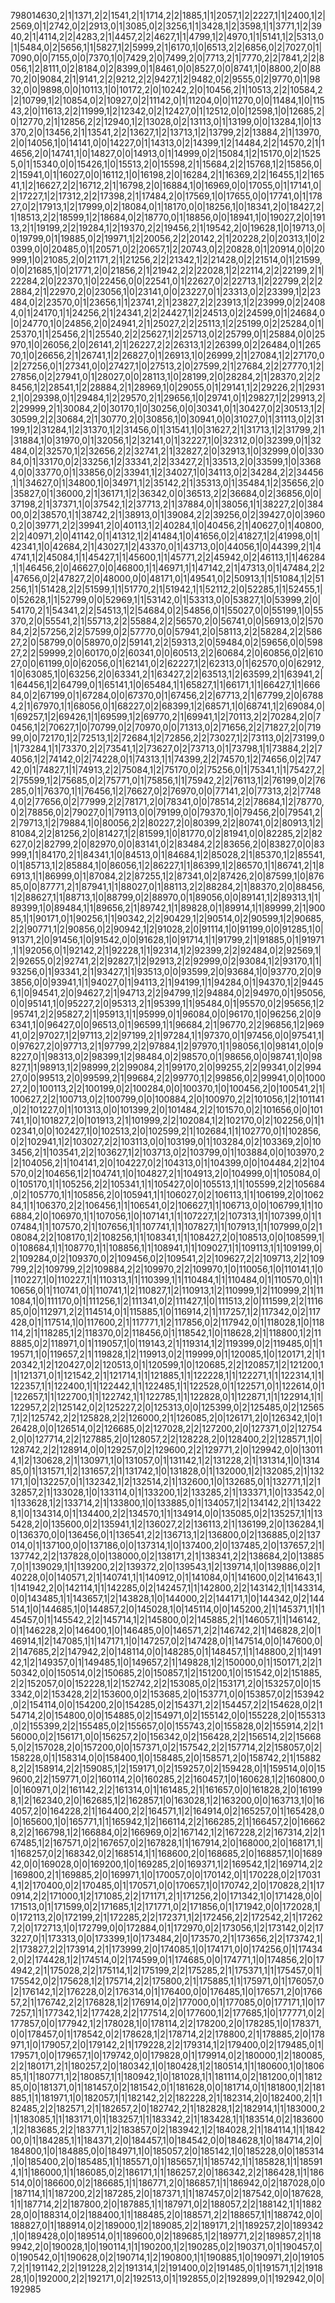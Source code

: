 798014630,2|1|1371,2|2|1541,2|1|1714,2|2|1885,1|1|2057,1|2|2227,1|1|2400,1|2|2569,0|1|2742,0|2|2913,0|1|3085,0|2|3256,1|1|3428,1|2|3598,1|1|3771,1|2|3940,2|1|4114,2|2|4283,2|1|4457,2|2|4627,1|1|4799,1|2|4970,1|1|5141,1|2|5313,0|1|5484,0|2|5656,1|1|5827,1|2|5999,2|1|6170,1|0|6513,2|2|6856,0|2|7027,0|1|7090,0|0|7155,0|0|7370,1|0|7429,2|0|7499,2|0|7713,2|1|7770,2|2|7841,2|2|8056,1|2|8111,0|2|8184,0|2|8399,0|1|8461,0|0|8527,0|0|8741,1|0|8800,2|0|8870,2|0|9084,2|1|9141,2|2|9212,2|2|9427,1|2|9482,0|2|9555,0|2|9770,0|1|9832,0|0|9898,0|0|10113,1|0|10172,2|0|10242,2|0|10456,2|1|10513,2|2|10584,2|2|10799,1|2|10854,0|2|10927,0|2|11142,0|1|11204,0|0|11270,0|0|11484,1|0|11543,2|0|11613,2|2|11999,1|2|12342,0|2|12427,0|1|12512,0|0|12598,1|0|12685,2|0|12770,2|1|12856,2|2|12940,1|2|13028,0|2|13113,0|1|13199,0|0|13284,1|0|13370,2|0|13456,2|1|13541,2|2|13627,1|2|13713,1|2|13799,2|2|13884,2|1|13970,2|0|14056,1|0|14141,0|0|14227,0|1|14313,0|2|14399,1|2|14484,2|2|14570,2|1|14656,2|0|14741,1|0|14827,0|0|14913,0|1|14999,0|2|15084,1|2|15170,0|2|15255,0|1|15340,0|0|15426,1|0|15513,2|0|15598,2|1|15684,2|2|15768,1|2|15856,0|2|15941,0|1|16027,0|0|16112,1|0|16198,2|0|16284,2|1|16369,2|2|16455,1|2|16541,1|2|16627,2|2|16712,2|1|16798,2|0|16884,1|0|16969,0|0|17055,0|1|17141,0|2|17227,1|2|17312,2|2|17398,2|1|17484,2|0|17569,1|0|17655,0|0|17741,0|1|17827,0|2|17913,1|2|17999,0|2|18084,0|1|18170,0|0|18256,1|0|18341,2|0|18427,2|1|18513,2|2|18599,1|2|18684,0|2|18770,0|1|18856,0|0|18941,1|0|19027,2|0|19113,2|1|19199,2|2|19284,1|2|19370,2|2|19456,2|1|19542,2|0|19628,1|0|19713,0|0|19799,0|1|19885,0|2|19971,1|2|20056,2|2|20142,2|1|20228,2|0|20313,1|0|20399,0|0|20485,0|1|20571,0|2|20657,1|2|20743,0|2|20828,0|1|20914,0|0|20999,1|0|21085,2|0|21171,2|1|21256,2|2|21342,1|2|21428,0|2|21514,0|1|21599,0|0|21685,1|0|21771,2|0|21856,2|1|21942,2|2|22028,1|2|22114,2|2|22199,2|1|22284,2|0|22370,1|0|22456,0|0|22541,0|1|22627,0|2|22713,1|2|22799,2|2|22884,2|1|22970,2|0|23056,1|0|23141,0|0|23227,0|1|23313,0|2|23399,1|2|23484,0|2|23570,0|1|23656,1|1|23741,2|1|23827,2|2|23913,1|2|23999,0|2|24084,0|1|24170,1|1|24256,2|1|24341,2|2|24427,1|2|24513,0|2|24599,0|1|24684,0|0|24770,1|0|24856,2|0|24941,2|1|25027,2|2|25113,1|2|25199,0|2|25284,0|1|25370,1|1|25456,2|1|25540,2|2|25627,1|2|25713,0|2|25799,0|1|25884,0|0|25970,1|0|26056,2|0|26141,2|1|26227,2|2|26313,1|2|26399,0|2|26484,0|1|26570,1|0|26656,2|1|26741,1|2|26827,0|1|26913,1|0|26999,2|1|27084,1|2|27170,0|2|27256,0|1|27341,0|0|27427,1|0|27513,2|0|27599,2|1|27684,2|2|27770,1|2|27856,0|2|27941,0|1|28027,0|0|28113,1|0|28199,2|0|28284,2|1|28370,2|2|28456,1|2|28541,1|2|28884,2|1|28969,1|0|29055,0|1|29141,1|2|29226,2|1|29312,1|0|29398,0|1|29484,1|2|29570,2|1|29656,1|0|29741,0|1|29827,1|2|29913,2|2|29999,2|1|30084,2|0|30170,1|0|30256,0|0|30341,0|1|30427,0|2|30513,1|2|30599,2|2|30684,2|1|30770,2|0|30856,1|0|30941,0|0|31027,0|1|31113,0|2|31199,1|2|31284,1|2|31370,1|2|31456,0|1|31541,1|0|31627,2|1|31713,1|2|31799,2|1|31884,1|0|31970,0|1|32056,1|2|32141,0|1|32227,1|0|32312,0|0|32399,0|1|32484,0|2|32570,1|2|32656,2|2|32741,2|1|32827,2|0|32913,1|0|32999,0|0|33084,0|1|33170,0|2|33256,1|2|33341,2|2|33427,2|1|33513,2|0|33599,1|0|33684,0|0|33770,0|1|33856,0|2|33941,1|2|34027,1|0|34113,0|2|34284,2|2|34456,1|1|34627,0|1|34800,1|0|34971,1|2|35142,2|1|35313,0|1|35484,1|2|35656,2|0|35827,0|1|36000,2|1|36171,1|2|36342,0|0|36513,2|2|36684,0|2|36856,0|0|37198,2|1|37371,1|0|37542,1|2|37713,2|1|37884,0|1|38056,1|1|38227,2|0|38400,0|2|38570,1|1|38742,2|1|38913,0|1|39084,2|2|39256,0|2|39427,0|0|39600,2|0|39771,2|2|39941,2|0|40113,1|2|40284,1|0|40456,2|1|40627,0|1|40800,2|2|40971,2|0|41142,0|1|41312,1|2|41484,1|0|41656,0|2|41827,1|2|41998,0|1|42341,1|0|42684,2|1|43027,1|2|43370,0|1|43713,0|0|44056,1|0|44399,2|1|44741,1|2|45084,1|1|45427,1|1|45600,1|1|45771,2|2|45942,0|2|46113,1|1|46284,1|1|46456,2|0|46627,0|0|46800,1|1|46971,1|1|47142,2|1|47313,0|1|47484,2|2|47656,0|2|47827,2|0|48000,0|0|48171,0|1|49541,0|2|50913,1|1|51084,1|2|51256,1|1|51428,2|2|51599,1|1|51770,2|1|51942,1|1|52112,2|0|52285,1|1|52455,1|0|52628,1|1|52799,0|0|52969,1|1|53142,0|1|53313,0|0|53827,1|0|53999,2|0|54170,2|1|54341,2|2|54513,1|2|54684,0|2|54856,0|1|55027,0|0|55199,1|0|55370,2|0|55541,2|1|55713,2|2|55884,2|2|56570,2|0|56741,0|0|56913,0|2|57084,2|2|57256,2|2|57599,0|2|57770,0|0|57941,2|0|58113,2|2|58284,2|2|58627,2|0|58799,0|0|58970,0|2|59141,2|2|59313,2|0|59484,0|2|59656,0|0|59827,2|2|59999,2|0|60170,0|2|60341,0|0|60513,2|2|60684,2|0|60856,0|2|61027,0|0|61199,0|0|62056,0|1|62141,0|2|62227,1|2|62313,0|1|62570,0|0|62912,1|0|63085,1|0|63256,2|0|63341,2|1|63427,2|2|63513,1|2|63599,2|1|63941,2|1|64456,1|2|64799,0|1|65141,1|0|65484,1|1|65827,1|1|66171,1|1|66427,1|1|66684,0|2|67199,0|1|67284,0|0|67370,0|1|67456,2|2|67713,2|1|67799,2|0|67884,2|1|67970,1|1|68056,0|1|68227,0|2|68399,1|2|68571,1|0|68741,1|2|69084,0|1|69257,1|2|69426,1|1|69599,1|2|69770,2|1|69941,1|2|70113,2|2|70284,2|0|70456,1|2|70627,1|0|70799,0|2|70970,0|0|71313,0|2|71656,2|2|71827,2|0|71999,0|0|72170,1|2|72513,1|2|72684,1|2|72856,2|2|73027,1|2|73113,0|2|73199,0|1|73284,1|1|73370,2|2|73541,1|2|73627,0|2|73713,0|1|73798,1|1|73884,2|2|74056,1|2|74142,0|2|74228,0|1|74313,1|1|74399,2|2|74570,1|2|74656,0|2|74742,0|1|74827,1|1|74913,2|2|75084,1|2|75170,0|2|75256,0|1|75341,1|1|75427,2|2|75599,1|2|75685,0|2|75771,0|1|75856,1|1|75942,2|2|76113,1|2|76199,0|2|76285,0|1|76370,1|1|76456,1|2|76627,0|2|76970,0|0|77141,2|0|77313,2|2|77484,0|2|77656,0|2|77999,2|2|78171,2|0|78341,0|0|78514,2|2|78684,1|2|78770,0|2|78856,0|2|79027,0|1|79113,0|0|79199,0|0|79370,1|0|79456,2|0|79541,2|2|79713,1|2|79884,1|0|80056,2|2|80227,2|0|80399,2|2|80741,0|2|80913,1|2|81084,2|2|81256,2|0|81427,1|2|81599,1|0|81770,0|2|81941,0|0|82285,2|2|82627,0|2|82799,2|0|82970,0|0|83141,0|2|83484,2|2|83656,2|0|83827,0|0|83999,1|1|84170,2|1|84341,1|0|84513,0|1|84684,1|2|85028,2|1|85370,1|2|85541,0|1|85713,1|2|85884,1|0|86056,1|2|86227,1|1|86399,1|2|86570,1|1|86741,2|1|86913,1|1|86999,0|1|87084,2|2|87255,1|2|87341,0|2|87426,2|0|87599,1|0|87685,0|0|87771,2|1|87941,1|1|88027,0|1|88113,2|2|88284,2|1|88370,2|0|88456,1|2|88627,1|1|88713,1|0|88799,0|2|88970,0|1|89056,0|0|89141,1|2|89313,1|1|89399,1|0|89484,1|1|89656,2|1|89742,1|1|89828,0|1|89914,1|1|89999,2|1|90085,1|1|90171,0|1|90256,1|1|90342,2|2|90429,1|2|90514,0|2|90599,1|2|90685,2|2|90771,1|2|90856,0|2|90942,1|2|91028,2|0|91114,1|0|91199,0|0|91285,1|0|91371,2|0|91456,1|0|91542,0|0|91628,1|0|91714,1|1|91799,2|1|91885,0|1|91971,1|1|92056,0|1|92142,2|1|92228,1|1|92314,1|2|92399,2|2|92484,0|2|92569,1|2|92655,0|2|92741,2|2|92827,1|2|92913,2|2|92999,0|2|93084,1|2|93170,1|1|93256,0|1|93341,2|1|93427,1|1|93513,0|0|93599,2|0|93684,1|0|93770,2|0|93856,0|0|93941,1|1|94027,0|1|94113,2|1|94199,1|1|94284,0|1|94370,1|2|94456,1|0|94541,2|0|94627,2|1|94713,2|2|94799,1|2|94884,0|2|94970,0|1|95056,0|0|95141,1|0|95227,2|0|95313,2|1|95399,1|1|95484,0|1|95570,0|2|95656,1|2|95741,2|2|95827,2|1|95913,1|1|95999,0|1|96084,0|0|96170,1|0|96256,2|0|96341,1|0|96427,0|0|96513,0|1|96599,1|1|96684,2|1|96770,2|2|96856,1|2|96941,0|2|97027,1|2|97113,2|2|97199,2|1|97284,1|1|97370,0|1|97456,0|0|97541,1|0|97627,2|0|97713,2|1|97799,2|2|97884,1|2|97970,1|1|98056,1|0|98141,0|0|98227,0|1|98313,0|2|98399,1|2|98484,0|2|98570,0|1|98656,0|0|98741,1|0|98827,1|1|98913,1|2|98999,2|2|99084,2|1|99170,2|0|99255,2|2|99341,0|2|99427,0|0|99513,2|0|99599,2|1|99684,2|2|99770,1|2|99856,0|2|99941,0|0|100027,2|0|100113,2|2|100199,0|2|100284,0|0|100370,1|0|100456,2|0|100541,2|1|100627,2|2|100713,0|2|100799,0|0|100884,2|0|100970,2|2|101056,1|2|101141,0|2|101227,0|1|101313,0|0|101399,2|0|101484,2|2|101570,0|2|101656,0|0|101741,1|0|101827,2|0|101913,2|1|101999,2|2|102084,1|2|102170,0|2|102256,0|1|102341,0|0|102427,1|0|102513,2|0|102599,2|1|102684,1|1|102770,0|1|102856,0|2|102941,1|2|103027,2|2|103113,0|0|103199,0|1|103284,0|2|103369,2|0|103456,2|1|103541,2|2|103627,1|2|103713,0|2|103799,0|1|103884,0|0|103970,2|2|104056,2|1|104141,2|0|104227,0|2|104313,0|1|104399,0|0|104484,2|2|104570,0|2|104656,1|2|104741,1|0|104827,2|1|104913,2|0|104999,0|1|105084,0|0|105170,1|1|105256,2|2|105341,1|1|105427,0|0|105513,1|1|105599,2|2|105684,0|2|105770,1|1|105856,2|0|105941,1|1|106027,0|2|106113,1|1|106199,2|0|106284,1|1|106370,2|2|106456,1|1|106541,0|2|106627,1|1|106713,0|0|106799,1|1|106884,2|0|106970,1|1|107056,1|0|107141,1|1|107227,1|2|107313,1|1|107399,0|1|107484,1|1|107570,2|1|107656,1|1|107741,1|1|107827,1|1|107913,1|1|107999,0|2|108084,2|2|108170,1|2|108256,1|1|108341,1|1|108427,2|0|108513,0|0|108599,1|0|108684,1|1|108770,1|1|108856,1|1|108941,1|1|109027,1|1|109113,1|1|109199,0|2|109284,0|2|109370,0|2|109456,0|2|109541,2|2|109627,2|2|109713,2|2|109799,2|2|109799,2|2|109884,2|2|109970,2|2|109970,1|0|110056,1|0|110141,1|0|110227,1|0|110227,1|1|110313,1|1|110399,1|1|110484,1|1|110484,0|1|110570,0|1|110656,0|1|110741,0|1|110741,1|2|110827,1|2|110913,1|2|110999,1|2|110999,2|1|111084,1|0|111170,0|1|111256,1|2|111341,0|2|111427,1|0|111513,2|0|111599,2|2|111685,0|0|112971,2|2|114514,0|1|115885,1|0|116914,2|1|117257,1|2|117342,0|2|117428,0|1|117514,1|0|117600,2|1|117771,1|2|117856,0|2|117942,0|1|118028,1|0|118114,2|1|118285,1|2|118370,0|2|118456,0|1|118542,1|0|118628,2|1|118800,1|2|118885,0|2|118971,0|1|119057,1|0|119143,2|1|119314,1|2|119399,0|2|119485,0|1|119571,1|0|119657,2|1|119828,1|2|119913,0|2|119999,0|1|120085,1|0|120171,2|1|120342,1|2|120427,0|2|120513,0|1|120599,1|0|120685,2|2|120857,1|2|121200,1|1|121371,0|1|121542,2|1|121714,1|1|121885,1|1|122228,1|1|122271,1|1|122314,1|1|122357,1|1|122400,1|1|122442,1|1|122485,1|1|122528,0|1|122571,0|1|122614,0|1|122657,1|1|122700,1|1|122742,1|1|122785,1|1|122828,0|1|122871,1|1|122914,1|1|122957,2|2|125142,0|2|125227,2|0|125313,0|0|125399,0|2|125485,0|2|125657,1|2|125742,2|2|125828,2|2|126000,2|1|126085,2|0|126171,2|0|126342,1|0|126428,0|0|126514,0|2|126685,0|2|127028,2|2|127200,2|0|127371,0|2|127542,0|0|127714,2|2|127885,2|0|128057,2|2|128228,2|0|128400,2|2|128571,1|0|128742,2|2|128914,0|0|129257,0|2|129600,2|2|129771,2|0|129942,0|0|130114,1|2|130628,2|1|130971,1|0|131057,0|1|131142,1|2|131228,2|1|131314,1|0|131485,0|1|131571,1|2|131657,2|1|131742,1|0|131828,0|1|132000,1|2|132085,2|1|132171,1|0|132257,0|1|132342,1|2|132514,2|1|132600,1|0|132685,0|1|132771,1|2|132857,2|1|133028,1|0|133114,0|1|133200,1|2|133285,2|1|133371,1|0|133542,0|1|133628,1|2|133714,2|1|133800,1|0|133885,0|1|134057,1|2|134142,2|1|134228,1|0|134314,0|1|134400,2|2|134570,1|1|134914,0|0|135085,0|2|135257,1|1|135428,2|0|135600,0|2|135941,1|2|136027,2|2|136113,2|1|136199,2|0|136284,1|0|136370,0|0|136456,0|1|136541,2|2|136713,1|2|136800,0|2|136885,0|2|137014,0|1|137100,0|0|137186,0|0|137314,1|0|137400,2|0|137485,2|0|137657,2|1|137742,2|2|137828,0|0|138000,0|2|138171,2|1|138341,2|2|138684,2|0|138857,0|1|139029,1|1|139200,2|2|139372,2|0|139543,1|2|139714,1|0|139886,0|2|140228,0|0|140571,2|1|140741,1|1|140912,0|1|141084,0|1|141600,0|2|141643,1|1|141942,2|0|142114,1|1|142285,0|2|142457,1|1|142800,2|2|143142,1|1|143314,0|0|143485,1|1|143657,1|2|143828,1|0|144000,2|2|144171,1|0|144342,0|2|144514,1|0|144685,1|0|144857,2|0|145028,1|0|145114,0|0|145200,2|1|145371,1|1|145457,0|1|145542,2|2|145714,1|2|145800,0|2|145885,2|1|146057,1|1|146142,0|1|146228,2|0|146400,1|0|146485,0|0|146571,2|2|146742,2|1|146828,2|0|146914,1|2|147085,1|1|147171,1|0|147257,0|2|147428,0|1|147514,0|0|147600,0|2|147685,2|2|147942,2|0|148114,0|0|148285,0|1|148457,1|1|148800,2|1|149142,1|2|149357,0|1|149485,1|0|149657,2|1|149828,1|2|150000,0|1|150171,2|2|150342,0|0|150514,0|2|150685,2|0|150857,1|2|151200,1|0|151542,0|2|151885,2|2|152057,0|0|152228,1|2|152742,2|2|153085,0|2|153171,2|0|153257,0|0|153342,0|2|153428,2|2|153600,0|2|153685,2|0|153771,0|0|153857,0|2|153942,0|2|154114,0|0|154200,2|0|154285,0|2|154371,2|2|154457,2|2|154628,0|2|154714,2|0|154800,0|0|154885,0|2|154971,0|2|155142,0|0|155228,2|0|155313,0|2|155399,2|2|155485,0|2|155657,0|0|155743,2|0|155828,0|2|155914,2|2|156000,0|2|156171,0|0|156257,2|0|156342,0|2|156428,2|2|156514,2|2|156685,0|2|157028,2|0|157200,0|0|157371,0|2|157542,2|2|157714,2|2|158057,0|2|158228,0|1|158314,0|0|158400,1|0|158485,2|0|158571,2|0|158742,2|1|158828,2|2|158914,2|2|159085,1|2|159171,0|2|159257,0|2|159428,0|1|159514,0|0|159600,2|2|159771,0|2|160114,2|0|160285,2|2|160457,1|0|160628,1|2|160800,0|0|160971,0|2|161142,2|2|161314,0|1|161485,2|1|161657,0|0|161828,2|0|161998,1|2|162340,2|0|162685,1|2|162857,1|0|163028,1|2|163200,0|0|163713,1|0|164057,2|0|164228,2|1|164400,2|2|164571,1|2|164914,0|2|165257,0|1|165428,0|0|165600,1|0|165771,1|1|165942,1|2|166114,2|2|166285,2|1|166457,2|0|166628,2|2|166798,1|2|166884,0|2|166969,0|2|167142,1|2|167228,2|2|167314,2|2|167485,1|2|167571,0|2|167657,0|2|167828,1|1|167914,2|0|168000,2|0|168171,1|1|168257,0|2|168342,0|2|168514,1|1|168600,2|0|168685,2|0|168857,1|0|168942,0|0|169028,0|0|169200,1|0|169285,2|0|169371,1|2|169542,1|2|169714,2|2|169800,2|1|169885,2|0|169971,1|0|170057,0|0|170142,0|1|170228,0|2|170314,1|2|170400,0|2|170485,0|1|170571,0|0|170657,1|0|170742,2|0|170828,2|1|170914,2|2|171000,1|2|171085,2|2|171171,2|1|171256,2|0|171342,1|0|171428,0|0|171513,0|1|171599,0|2|171685,1|2|171771,0|2|171856,0|1|171942,0|0|172028,1|0|172113,2|0|172199,2|1|172285,2|2|172371,1|2|172456,2|2|172542,2|1|172627,2|0|172713,1|0|172799,0|0|172884,0|1|172970,0|2|173056,1|2|173142,0|2|173227,0|1|173313,0|0|173399,1|0|173484,2|0|173570,2|1|173656,2|2|173742,1|2|173827,2|2|173914,2|1|173999,2|0|174085,1|0|174171,0|0|174256,0|1|174342,0|2|174428,1|2|174514,0|2|174599,0|1|174685,0|0|174771,1|0|174856,2|0|174942,2|1|175028,2|2|175114,1|2|175199,2|2|175285,2|1|175371,1|1|175457,0|1|175542,0|2|175628,1|2|175714,2|2|175800,2|1|175885,1|1|175971,0|1|176057,0|2|176142,1|2|176228,0|2|176314,0|1|176400,0|0|176485,1|0|176571,2|0|176657,2|1|176742,2|2|176828,1|2|176914,0|2|177000,0|1|177085,0|0|177171,1|0|177257,1|1|177342,1|2|177428,2|2|177514,2|0|177600,1|2|177685,1|0|177771,0|2|177857,0|0|177942,1|2|178028,1|0|178114,2|2|178200,2|0|178285,1|0|178371,0|0|178457,0|1|178542,0|2|178628,1|2|178714,2|2|178800,2|1|178885,2|0|178971,1|0|179057,2|0|179142,2|1|179228,2|2|179314,1|2|179400,0|2|179485,0|1|179571,0|0|179657,1|0|179742,0|0|179828,0|1|179914,0|2|180000,1|2|180085,2|2|180171,2|1|180257,2|0|180342,1|0|180428,1|2|180514,1|1|180600,1|0|180685,1|1|180771,1|2|180857,1|1|180942,1|0|181028,1|1|181114,0|2|181200,0|1|181285,0|0|181371,0|1|181457,0|2|181542,0|1|181628,0|0|181714,0|1|181800,1|2|181885,1|1|181971,1|0|182057,1|1|182142,2|2|182228,2|1|182314,2|0|182400,2|1|182485,2|2|182571,2|1|182657,2|0|182742,2|1|182828,1|2|182914,1|1|183000,2|1|183085,1|1|183171,0|1|183257,1|1|183342,2|1|183428,1|1|183514,0|2|183600,1|2|183685,2|2|183771,1|2|183857,0|2|183942,1|2|184028,2|1|184114,1|1|184200,0|1|184285,1|1|184371,2|0|184457,1|0|184542,0|0|184628,1|0|184714,2|0|184800,1|0|184885,0|0|184971,1|0|185057,2|0|185142,1|0|185228,0|0|185314,1|0|185400,2|0|185485,1|1|185571,0|1|185657,1|1|185742,1|1|185828,1|1|185914,1|1|186000,1|1|186085,0|2|186171,1|1|186257,2|0|186342,2|2|186428,1|1|186514,0|0|186600,0|2|186685,1|1|186771,2|0|186857,1|1|186942,0|2|187028,0|0|187114,1|1|187200,2|2|187285,2|0|187371,1|1|187457,0|2|187542,0|0|187628,1|1|187714,2|2|187800,2|0|187885,1|1|187971,0|2|188057,2|2|188142,1|1|188228,0|0|188314,0|2|188400,1|1|188485,2|0|188571,2|2|188657,1|1|188742,0|0|188827,0|1|188914,0|2|189000,1|2|189085,2|2|189171,2|1|189257,2|0|189342,1|0|189428,0|0|189514,0|1|189600,0|2|189685,1|2|189771,2|2|189857,2|1|189942,2|0|190028,1|0|190114,1|1|190200,1|2|190285,0|2|190371,0|1|190457,0|0|190542,0|1|190628,0|2|190714,1|2|190800,1|1|190885,1|0|190971,2|0|191057,2|1|191142,2|2|191228,2|2|191314,1|2|191400,0|2|191485,0|1|191571,1|2|191828,1|0|192000,2|2|192171,0|2|192513,0|1|192855,0|2|192899,0|1|192942,0|0|192985
